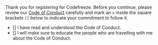 Thank you for registering for Codefreeze. Before you continue, please review our [Code of Conduct](https://codefreeze.fi/#code-of-conduct) carefully and mark an `x` inside the square brackets `[]` below to indicate your commitment to follow it.

- [] I have read and understood the Code of Conduct.
- [] I will make sure to educate the people who are travelling with me about the Code of Conduct.
